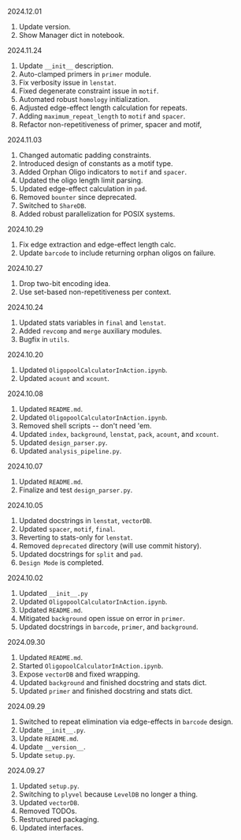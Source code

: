 2024.12.01
1. Update version.
2. Show Manager dict in notebook.

2024.11.24
1. Update `__init__` description.
2. Auto-clamped primers in `primer` module.
3. Fix verbosity issue in `lenstat`.
4. Fixed degenerate constraint issue in `motif`.
5. Automated robust `homology` initialization.
6. Adjusted edge-effect length calculation for repeats.
7. Adding `maximum_repeat_length` to `motif` and `spacer`.
8. Refactor non-repetitiveness of primer, spacer and motif,

2024.11.03
1. Changed automatic padding constraints.
2. Introduced design of constants as a motif type.
3. Added Orphan Oligo indicators to `motif` and `spacer`.
4. Updated the oligo length limit parsing.
5. Updated edge-effect calculation in `pad`.
6. Removed `bounter` since deprecated.
7. Switched to `ShareDB`.
8. Added robust parallelization for POSIX systems.

2024.10.29
1. Fix edge extraction and edge-effect length calc.
2. Update `barcode` to include returning orphan oligos on failure.

2024.10.27
1. Drop two-bit encoding idea.
2. Use set-based non-repetitiveness per context.

2024.10.24
1. Updated stats variables in `final` and `lenstat`.
2. Added `revcomp` and `merge` auxiliary modules.
3. Bugfix in `utils`.

2024.10.20
1. Updated `OligopoolCalculatorInAction.ipynb`.
2. Updated `acount` and `xcount`.

2024.10.08
1. Updated `README.md`.
2. Updated `OligopoolCalculatorInAction.ipynb`.
3. Removed shell scripts -- don't need 'em.
4. Updated `index`, `background`, `lenstat`, `pack`, `acount`, and `xcount`.
5. Updated `design_parser.py`.
6. Updated `analysis_pipeline.py`.

2024.10.07
1. Updated `README.md`.
2. Finalize and test `design_parser.py`.

2024.10.05
1. Updated docstrings in `lenstat`, `vectorDB`.
2. Updated `spacer`, `motif`, `final`.
3. Reverting to stats-only for `lenstat`.
4. Removed `deprecated` directory (will use commit history).
5. Updated docstrings for `split` and `pad`.
6. `Design Mode` is completed.

2024.10.02
1. Updated `__init__.py`
2. Updated `OligopoolCalculatorInAction.ipynb`.
3. Updated `README.md`.
4. Mitigated `background` open issue on error in `primer`.
5. Updated docstrings in `barcode`, `primer`, and `background`.

2024.09.30
1. Updated `README.md`.
2. Started `OligopoolCalculatorInAction.ipynb`.
3. Expose `vectorDB` and fixed wrapping.
4. Updated `background` and finished docstring and stats dict.
5. Updated `primer` and finished docstring and stats dict.

2024.09.29
1. Switched to repeat elimination via edge-effects in `barcode` design.
2. Update `__init__.py`.
3. Update `README.md`.
4. Update `__version__`.
5. Update `setup.py`.

2024.09.27
1. Updated `setup.py`.
2. Switching to `plyvel` because `LevelDB` no longer a thing.
3. Updated `vectorDB`.
4. Removed TODOs.
5. Restructured packaging.
6. Updated interfaces.